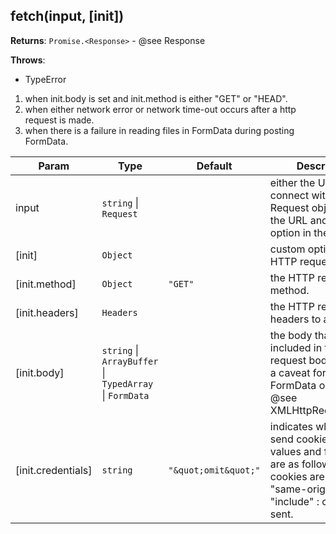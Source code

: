 
<a name="module-global-fetch" id="module-global-fetch"></a>

## fetch(input, [init])

**Returns**: `Promise.<Response>` - @see Response

**Throws**:

- TypeError
1. when init.body is set and init.method is either "GET" or "HEAD".
2. when either network error or network time-out occurs after a http request is made.
3. when there is a failure in reading files in FormData during posting FormData.

| Param | Type | Default | Description |
| --- | --- | --- | --- |
| input | `string` \| `Request` |  | either the URL string to connect with or a Request object having the URL and the init option in the below. |
| [init] | `Object` |  | custom options for a HTTP request. |
| [init.method] | `Object` | <code>&quot;GET&quot;</code> | the HTTP request method. |
| [init.headers] | `Headers` |  | the HTTP request headers to add. |
| [init.body] | `string` \| `ArrayBuffer` \| `TypedArray` \| `FormData` |  | the body that is included in the HTTP request body. There is a caveat for sending a FormData object. @see XMLHttpRequest.send. |
| [init.credentials] | `string` | <code>&quot;\&quot;omit\&quot;&quot;</code> | indicates whether to send cookies. Possible values and functions are as follows: "omit" : cookies are NOT sent, "same-origin" and "include" : cookies are sent. |

